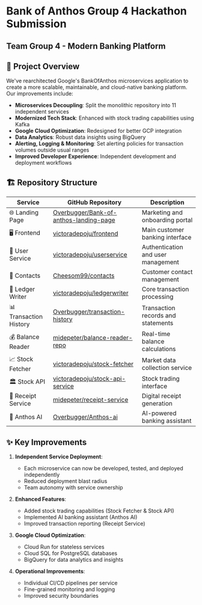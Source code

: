 # Bank of Anthos Group 4 Hackathon Submission

## Team Group 4 - Modern Banking Platform

## 🚀 Project Overview

We've rearchitected Google's BankOfAnthos microservices application to create a more scalable, maintainable, and cloud-native banking platform. Our improvements include:

- **Microservices Decoupling**: Split the monolithic repository into 11 independent services
- **Modernized Tech Stack**: Enhanced with stock trading capabilities using Kafka
- **Google Cloud Optimization**: Redesigned for better GCP integration
- **Data Analytics**: Robust data insights using BigQuery
- **Alerting, Logging & Monitoring**: Set alerting policies for transaction volumes outside usual ranges
- **Improved Developer Experience**: Independent development and deployment workflows

## 🏗️ Repository Structure

| Service | GitHub Repository | Description |
|---------|------------|-------------|
| 🌐 Landing Page | [Overbugger/Bank-of-anthos-landing-page](https://github.com/Overbugger/Bank-of-anthos-landing-page) | Marketing and onboarding portal |
| 🖥️ Frontend | [victoradepoju/frontend](https://github.com/victoradepoju/frontend) | Main customer banking interface |
| 👥 User Service | [victoradepoju/userservice](https://github.com/victoradepoju/userservice) | Authentication and user management |
| 📇 Contacts | [Cheesom99/contacts](https://github.com/Cheesom99/contacts) | Customer contact management |
| 📝 Ledger Writer | [victoradepoju/ledgerwriter](https://github.com/victoradepoju/ledgerwriter) | Core transaction processing |
| 📊 Transaction History | [Overbugger/transaction-history](https://github.com/Overbugger/transaction-history) | Transaction records and statements |
| 💰 Balance Reader | [midepeter/balance-reader-repo](https://github.com/midepeter/balance-reader-repo) | Real-time balance calculations |
| 📈 Stock Fetcher | [victoradepoju/stock-fetcher](https://github.com/victoradepoju/stock-fetcher) | Market data collection service |
| 🏛️ Stock API | [victoradepoju/stock-api-service](https://github.com/victoradepoju/stock-api-service) | Stock trading interface |
| 🧾 Receipt Service | [midepeter/receipt-service](https://github.com/midepeter/receipt-service) | Digital receipt generation |
| 🤖 Anthos AI | [Overbugger/Anthos-ai](https://github.com/Overbugger/Anthos-ai.git) | AI-powered banking assistant |

## ✨ Key Improvements

1. **Independent Service Deployment**:
   - Each microservice can now be developed, tested, and deployed independently
   - Reduced deployment blast radius
   - Team autonomy with service ownership

2. **Enhanced Features**:
   - Added stock trading capabilities (Stock Fetcher & Stock API)
   - Implemented AI banking assistant (Anthos AI)
   - Improved transaction reporting (Receipt Service)

3. **Google Cloud Optimization**:
   - Cloud Run for stateless services
   - Cloud SQL for PostgreSQL databases
   - BigQuery for data analytics and insights

4. **Operational Improvements**:
   - Individual CI/CD pipelines per service
   - Fine-grained monitoring and logging
   - Improved security boundaries
